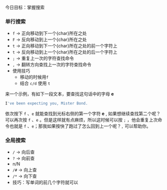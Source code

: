 今日目标：掌握搜索

### 单行搜索

- `f` -> 正向移动到下一个{char}所在之处
- `F` -> 反向移动到上一个{char}所在之处
- `t` -> 正向移动到下一个{char}所在之处的前一个字符上
- `t` -> 反向移动到上一个{char}所在之处的后一个字符上
- `;` -> 重复上一次的字符查找命令
- `,` -> 翻转方向查找上一次的字符查找命令
- 使用技巧
   - 移动的时候用`f` 
   - 结合 `c/d` 使用 `t`

来一个示例，有如下一段文本，要查找这句话中的字母 **e**
```javascript
I've been expecting you, Mister Bond.
```
依次按下 `f` 、`e` 就能查找到光标右侧的第一个字符 **e** , 如果想继续查找第二个呢？可以再次按  `f` 、`e` 。但是这样就有点麻烦，所以这时候可以按 `;` ，他会重复上次命令也就是 `f` 、`e`；那我如果按快了跑过了怎么回到上一个呢？`,` 可以帮助你。

### 全局搜索

- `/` -> 向后查
- `?` -> 向前查
- n/N
- `/#` -> 向上查
- `/*` -> 向下查
- 技巧：写单词的前几个字符就可以


